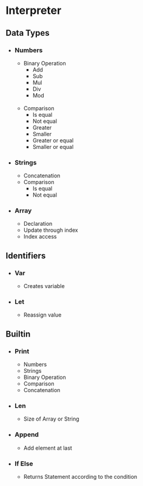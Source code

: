 # Interpreter

## Data Types

- ### Numbers
     - Binary Operation
          - Add
          - Sub
          - Mul
          - Div
          - Mod
     
     <br>

     - Comparison
          - Is equal
          - Not equal
          - Greater
          - Smaller
          - Greater or equal
          - Smaller or equal

- ### Strings
     - Concatenation
     - Comparison
          - Is equal
          - Not equal

- ### Array
     - Declaration
     - Update through index
     - Index access

## Identifiers

- ### Var
     - Creates variable

- ### Let
     - Reassign value

## Builtin

- ### Print
     - Numbers
     - Strings
     - Binary Operation
     - Comparison
     - Concatenation

- ### Len
     - Size of Array or String

- ### Append
     - Add element at last

- ### If Else
     - Returns Statement according to the condition